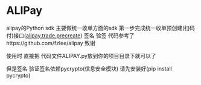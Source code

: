 # ALIPay
alipay的Python sdk
主要做统一收单方面的sdk
第一步完成统一收单预创建(扫码付)接口([alipay.trade.precreate](https://doc.open.alipay.com/docs/api.htm?spm=a219a.7395905.0.0.KeLae8&docType=4&apiId=862))
签名 验签 代码参考了https://github.com/fzlee/alipay  致谢


使用时 直接把 代码文件ALIPAY.py放到你的项目目录下就可以了

但是签名 验证签名依赖pycrypto(信息安全模块) 请先安装好(pip install pycrypto)
